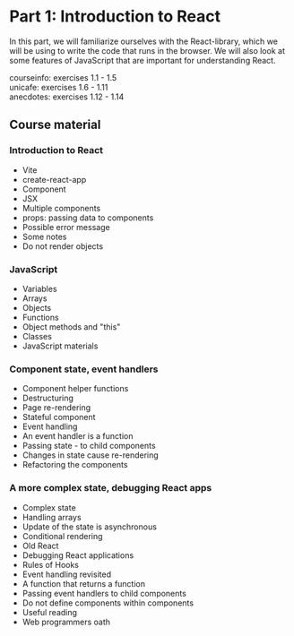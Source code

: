 # Part 1: Introduction to React

In this part, we will familiarize ourselves with the React-library, which we will be using to write the code that runs in the browser. We will also look at some features of JavaScript that are important for understanding React.

courseinfo: exercises 1.1 - 1.5  
unicafe: exercises 1.6 - 1.11  
anecdotes: exercises 1.12 - 1.14  

## Course material

### Introduction to React

- Vite
- create-react-app
- Component
- JSX
- Multiple components
- props: passing data to components
- Possible error message
- Some notes
- Do not render objects

### JavaScript

- Variables
- Arrays
- Objects
- Functions
- Object methods and "this"
- Classes
- JavaScript materials

### Component state, event handlers

- Component helper functions
- Destructuring
- Page re-rendering
- Stateful component
- Event handling
- An event handler is a function
- Passing state - to child components
- Changes in state cause re-rendering
- Refactoring the components

### A more complex state, debugging React apps

- Complex state
- Handling arrays
- Update of the state is asynchronous
- Conditional rendering
- Old React
- Debugging React applications
- Rules of Hooks
- Event handling revisited
- A function that returns a function
- Passing event handlers to child components
- Do not define components within components
- Useful reading
- Web programmers oath